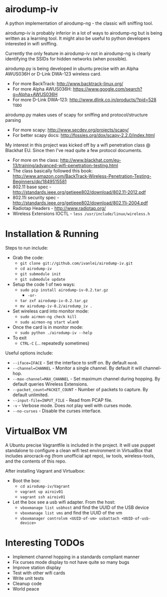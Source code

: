 airodump-iv
===========

A python implementation of airodump-ng - the classic wifi sniffing tool.

airodump-iv is probably inferior in a lot of ways to airodump-ng but is being written as a learning tool.  It might also be useful to python developers interested in wifi sniffing.

Currently the only feature in airodump-iv not in airodump-ng is clearly identifying the SSIDs for hidden networks (when possible).

airodump.py is being developed in ubuntu precise with an Alpha AWUS036H or D-Link DWA-123 wireless card.
* For more BackTrack: http://www.backtrack-linux.org/
* For more Alpha AWUS036H: https://www.google.com/search?q=Alpha+AWUS036H
* For more D-Link DWA-123: http://www.dlink.co.in/products/?pid=528
``TODO``

airodump.py makes uses of scapy	for sniffing and protocol/structure parsing
* For more scapy: http://www.secdev.org/projects/scapy/
* For better scapy docs: http://fossies.org/dox/scapy-2.2.0/index.html

My interest in this project was kicked off by a wifi penetration class @ Blackhat EU.  Since then I've read quite a few protocol documents.
* For more on the class: http://www.blackhat.com/eu-13/training/advanced-wifi-penetration-testing.html
* The class basically followed this book: http://www.amazon.com/BackTrack-Wireless-Penetration-Testing-Beginners/dp/1849515581
* 802.11 base spec - http://standards.ieee.org/getieee802/download/802.11-2012.pdf
* 802.11i security spec - http://standards.ieee.org/getieee802/download/802.11i-2004.pdf
* Radiotap Headers - http://www.radiotap.org/
* Wireless Extensions IOCTL - ``less /usr/include/linux/wireless.h``

Installation & Running
======================

Steps to run include:
* Grab the code:
  * ``git clone git://github.com/ivanlei/airodump-iv.git``
  * ``cd airodump-iv``
  * ``git submodule init``
  * ``git submodule update``
* Setup the code 1 of two ways:
  * ``sudo pip install airodump-iv-0.2.tar.gz``
    * ``-or-``
  * ``tar zxf airodump-iv-0.2.tar.gz``
  * ``mv airodump-iv-0.2/airodump_iv .``
* Set wireless card into monitor mode:
  * ``sudo airmon-ng check kill``
  * ``sudo airmon-ng start wlan0``
* Once the card	is in monitor mode:
  * ``sudo python ./airodump-iv --help``
* To exit
  * ``CTRL-C`` (... repeatedly sometimes)

Useful options include:
* ``--iface=IFACE`` - Set the interface	to sniff on.  By default ``mon0``.
* ``--channel=CHANNEL`` - Monitor a single channel.  By default it will channel-hop.
* ``--max-channel=MAX_CHANNEL``	- Set maximum channel during hopping.  By default queries Wireless Extensions.
* ``--packet_count=PACKET_COUNT`` - Number of packets to capture.  By default unlimited.
* ``--input-file=INPUT_FILE`` -	Read from PCAP file.
* ``-v`` - Verbose mode.  Does not play	well with curses mode.
* ``--no-curses`` - Disable the curses interface.

VirtualBox VM
=============
A Ubuntu precise Vagrantfile is included in the project.  It will use puppet standalone to configure a clean wifi test environment in VirtualBox that includes airocrack-ng (from unofficial apt repo), iw tools, wireless-tools, and the contents of this repo.

After installing Vagrant and Virtualbox:
* Boot the box:
  * ``cd airodump-iv/Vagrant``
  * ``vagrant up airoiv01``
  * ``vagrant ssh airoiv01``
* Let the box see a usb wifi adapter.  From the host:
  * ``vboxmanage list usbhost``  and find the UUID of the USB device
  * ``vboxmanage list vms`` and find the UUID of the vm
  * ``vboxmanager controlvm <UUID-of-vm> usbattach <UUID-of-usb-device>``

Interesting TODOs
=================
* Implement channel hopping in a standards compliant manner
* Fix curses mode display to not have quite so many bugs
* Improve station display
* Test with other wifi cards
* Write unit tests
* Cleanup code
* World peace
